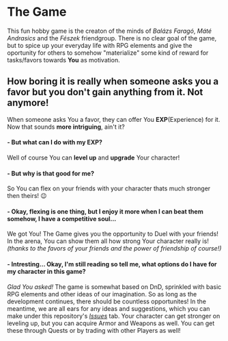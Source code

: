 # The Game

This fun hobby game is the creaton of the minds of *Balázs Faragó*, *Máté Andrasics* and the *Fészek* friendgroup.
There is no clear goal of the game, but to spice up your everyday life with RPG elements and give the oportunity for others to somehow "materialize" some kind of reward for tasks/favors towards **You** as motivation.

## How boring it is really when someone asks you a favor but you don't gain anything from it. Not anymore!

When someone asks You a favor, they can offer You **EXP**(Experience) for it. Now that sounds **more intriguing**, ain't it?

#### - But what can I do with my EXP?

Well of course You can **level up** and **upgrade** Your character!

#### - But why is that good for me?

So You can flex on your friends with your character thats much stronger then theirs! :wink:

#### - Okay, flexing is one thing, but I enjoy it more when I can beat them somehow, I have a competitive soul...

We got You! The Game gives you the opportunity to Duel with your friends! In the arena, You can show them all how strong Your character really is!
*(thanks to the favors of your friends and the power of friendship of course!)*

#### - Intresting... Okay, I'm still reading so tell me, what options do I have for my character in this game?

*Glad You asked!*
The game is somewhat based on DnD, sprinkled with basic RPG elements and other ideas of our imagination. So as long as the development continues, there should be countless opportunites! In the meantime, we are all ears for any ideas and suggestions, which you can make under this repository's [*Issues*](https://github.com/Szpoti/TheGame/issues) tab. 
Your character can get stronger on leveling up, but you can acquire Armor and Weapons as well. You can get these through Quests or by trading with other Players as well!
